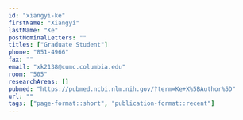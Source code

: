 ```yaml
---
id: "xiangyi-ke"
firstName: "Xiangyi"
lastName: "Ke"
postNominalLetters: ""
titles: ["Graduate Student"]
phone: "851-4966"
fax: ""
email: "xk2138@cumc.columbia.edu"
room: "505"
researchAreas: []
pubmed: "https://pubmed.ncbi.nlm.nih.gov/?term=Ke+X%5BAuthor%5D"
url: ""
tags: ["page-format::short", "publication-format::recent"]
---
```

